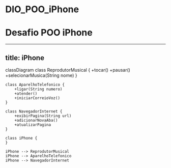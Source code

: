 # DIO_POO_iPhone

# Desafio POO iPhone

---
title: iPhone
---

classDiagram
    class ReprodutorMusical {
    +tocar()
    +pausar()
    +selecionarMusica(String nome)
    }
    
    class AparelhoTelefonico {
        +ligar(String numero)
        +atender()
        +iniciarCorreioVoz()
    }
    
    class NavegadorInternet {
        +exibirPagina(String url)
        +adicionarNovaAba()
        +atualizarPagina
    }
    
    class iPhone {
    }
    
    iPhone --> ReprodutorMusical
    iPhone --> AparelhoTelefonico
    iPhone --> NavegadorInternet
